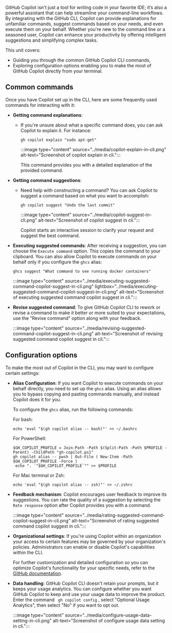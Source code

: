 GitHub Copilot isn't just a tool for writing code in your favorite IDE; it’s also a powerful assistant that can help streamline your command-line workflows. By integrating with the GitHub CLI, Copilot can provide explanations for unfamiliar commands, suggest commands based on your needs, and even execute them on your behalf. Whether you're new to the command line or a seasoned user, Copilot can enhance your productivity by offering intelligent suggestions and simplifying complex tasks.

This unit covers:

- Guiding you through the common GitHub Copilot CLI commands,
- Exploring configuration options enabling you to make the most of GitHub Copilot directly from your terminal. 


## Common commands
Once you have Copilot set up in the CLI, here are some frequently used commands for interacting with it:

- **Getting command explanations**:
   - If you're unsure about what a specific command does, you can ask Copilot to explain it. For instance:

     ```shell
     gh copilot explain "sudo apt-get"
     ```

     :::image type="content" source="../media/copilot-explain-in-cli.png" alt-text="Screenshot of copilot explain in cli.":::

     This command provides you with a detailed explanation of the provided command.

- **Getting command suggestions**:
   - Need help with constructing a command? You can ask Copilot to suggest a command based on what you want to accomplish:
     ```shell
     gh copilot suggest "Undo the last commit"
     ```

     :::image type="content" source="../media/copilot-suggest-in-cli.png" alt-text="Screenshot of copilot suggest in cli.":::

     Copilot starts an interactive session to clarify your request and suggest the best command.

- **Executing suggested commands**:
After receiving a suggestion, you can choose the `Execute command` option. This copies the command to your clipboard. You can also allow Copilot to execute commands on your behalf only if you configure the `ghcs` alias:

   ```
   ghcs suggest "What command to see running docker containers"
   ```

   :::image type="content" source="../media/executing-suggested-command-copilot-suggest-in-cli.png" lightbox="../media/executing-suggested-command-copilot-suggest-in-cli.png" alt-text="Screenshot of executing suggested command copilot suggest in cli.":::

- **Revise suggested command**:
   To give GitHub Copilot CLI to rework or revise a command to make it better or more suited to your expectations, use the "Revise command" option along with your feedback.

   :::image type="content" source="../media/revising-suggested-command-copilot-suggest-in-cli.png" alt-text="Screenshot of revising suggested command copilot suggest in cli.":::


## Configuration options

To make the most out of Copilot in the CLI, you may want to configure certain settings:

- **Alias Configuration**:
   If you want Copilot to execute commands on your behalf directly, you need to set up the `ghcs` alias. Using an alias allows you to bypass copying and pasting commands manually, and instead Copilot does it for you.

   To configure the `ghcs` alias, run the following commands:

   For bash:

   ```
   echo 'eval "$(gh copilot alias -- bash)"' >> ~/.bashrc
   ```

   For PowerShell:

   ```
   $GH_COPILOT_PROFILE = Join-Path -Path $(Split-Path -Path $PROFILE -Parent) -ChildPath "gh-copilot.ps1"
   gh copilot alias -- pwsh | Out-File ( New-Item -Path $GH_COPILOT_PROFILE -Force )
    echo ". `"$GH_COPILOT_PROFILE`"" >> $PROFILE
   ```

   For Mac terminal or Zsh:

   ```
   echo 'eval "$(gh copilot alias -- zsh)"' >> ~/.zshrc
   ```

- **Feedback mechanism**:
   Copilot encourages user feedback to improve its suggestions. You can rate the quality of a suggestion by selecting the `Rate response` option after Copilot provides you with a command.

   :::image type="content" source="../media/rating-suggested-command-copilot-suggest-in-cli.png" alt-text="Screenshot of rating suggested command copilot suggest in cli.":::

- **Organizational settings**:
   If you're using Copilot within an organization your access to certain features may be governed by your organization's policies. Administrators can enable or disable Copilot's capabilities within the CLI.

   For further customization and detailed configuration so you can optimize Copilot's functionality for your specific needs, refer to the [GitHub documentation](https://docs.github.com/en/copilot).

- **Data handling**:
   GitHub Copilot CLI doesn't retain your prompts, but it keeps your usage analytics. You can configure whether you want GitHub Copilot to keep and use your usage data to improve the product. Enter the command ` gh copilot config` , select "Optional Usage Analytics", then select "No" if you want to opt out.

   :::image type="content" source="../media/configure-usage-data-setting-in-cli.png" alt-text="Screenshot of configure usage data setting in cli.":::
